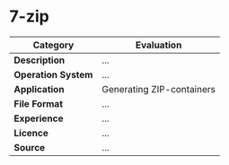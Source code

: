 # 7-zip

| Category | Evaluation |
| --- | --- |
| **Description**  | ... |
| **Operation System**  | ...  |
| **Application**  | Generating ZIP-containers  |
| **File Format** | ... |
| **Experience** | ... |
| **Licence** | ... |
| **Source** | ... |
